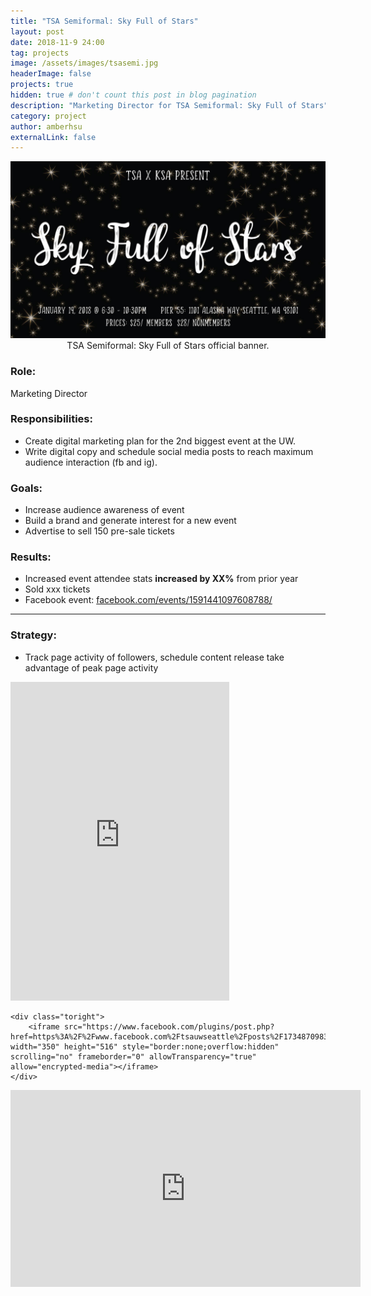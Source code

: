 ```yaml
---
title: "TSA Semiformal: Sky Full of Stars"
layout: post
date: 2018-11-9 24:00
tag: projects
image: /assets/images/tsasemi.jpg
headerImage: false
projects: true
hidden: true # don't count this post in blog pagination
description: "Marketing Director for TSA Semiformal: Sky Full of Stars"
category: project
author: amberhsu
externalLink: false
---
```


<div style="text-align: center">
    <img class="image" src="/assets/images/tsasemi.jpg" alt="TSA Semiformal: Sky Full of Stars official banner." width="850"/>
    <figcaption class="caption">TSA Semiformal: Sky Full of Stars official banner.</figcaption>
</div>

### Role: 
Marketing Director

### Responsibilities:
- Create digital marketing plan for the 2nd biggest event at the UW.
- Write digital copy and schedule social media posts to reach maximum audience interaction (fb and ig).

### Goals:
- Increase audience awareness of event
- Build a brand and generate interest for a new event
- Advertise to sell 150 pre-sale tickets

### Results:
- Increased event attendee stats **increased by XX%** from prior year
- Sold xxx tickets
- Facebook event: [facebook.com/events/1591441097608788/](https://www.facebook.com/events/1591441097608788/)

---

### Strategy:
- Track page activity of followers, schedule content release take advantage of peak page activity

<div class="side-by-side">
    <div class="toleft">
        <iframe src="https://www.facebook.com/plugins/post.php?href=https%3A%2F%2Fwww.facebook.com%2Ftsauwseattle%2Fphotos%2Fa.379292032141171%2F1733588246711536%2F%3Ftype%3D3&width=350" width="350" height="510" style="border:none;overflow:hidden" scrolling="no" frameborder="0" allowTransparency="true" allow="encrypted-media"></iframe>
    </div>

    <div class="toright">
        <iframe src="https://www.facebook.com/plugins/post.php?href=https%3A%2F%2Fwww.facebook.com%2Ftsauwseattle%2Fposts%2F1734870983249929&width=350" width="350" height="516" style="border:none;overflow:hidden" scrolling="no" frameborder="0" allowTransparency="true" allow="encrypted-media"></iframe>
    </div>
</div>

<iframe width="560" height="315" src="https://www.youtube-nocookie.com/embed/muxeCH-DRko" frameborder="0" allow="accelerometer; autoplay; encrypted-media; gyroscope; picture-in-picture" allowfullscreen></iframe>